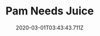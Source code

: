 ---
templateKey: blog-post
featuredpost: false
date: 2020-03-01T03:43:43.711Z
featuredimage: /img/quest_bg1.png
imgBg: quest_bg1
title: Pam Needs Juice
description: Pam's TV remote is dead. She's having a tough time going back and forth between the couch and the TV dial.
reward: 400 & 1 Friendship heart
tags:
  - Mail
  - fall
  - Fall 19 Year 2
  - Pam
  - Battery Pack
---